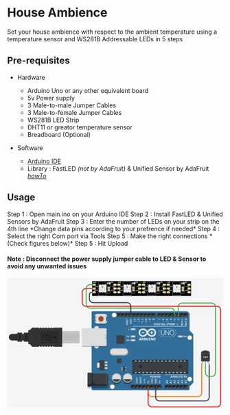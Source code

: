 # House Ambience
Set your house ambience with respect to the ambient temperature using a temperature sensor and WS281B Addressable LEDs in 5 steps

## Pre-requisites

* Hardware
  + Arduino Uno or any other equivalent board
  + 5v Power supply
  + 3 Male-to-male Jumper Cables
  + 3 Male-to-female Jumper Cables
  + WS281B LED Strip
  + DHT11 or greator temperature sensor
  + Breadboard (Optional)

* Software
  + [Arduino IDE](https://www.arduino.cc/en/software "Download Arduino IDE")
  + Library : FastLED *(not by AdaFruit)* & Unified Sensor by AdaFruit *[howTo](https://docs.arduino.cc/software/ide-v1/tutorials/installing-libraries)*

## Usage

<p> Step 1 : Open main.ino on your Arduino IDE
  Step 2 : Install FastLED & Unified Sensors by AdaFruit
  Step 3 : Enter the number of LEDs on your strip on the 4th line *Change data pins according to your prefrence if needed*
  Step 4 : Select the right Com port via Tools
  Step 5 : Make the right connections *(Check figures below)*
  Step 5 : Hit Upload
  
  #### Note : Disconnect the power supply jumper cable to LED & Sensor to avoid any unwanted issues

  ![alt text](https://github.com/Pranav941/house-ambience/blob/main/resource/Untitled.png?raw=true)

